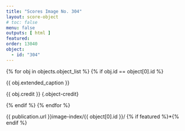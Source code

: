 ```yaml
---
title: "Scores Image No. 304"
layout: score-object
# toc: false
menu: false
outputs: [ html ]
featured: 
order: 13040
object:
  - id: "304"
---
```


{% for obj in objects.object_list %}
{% if obj.id == object[0].id %}

{{ obj.extended_caption }}

{{ obj.credit }} {.object-credit}

{% endif %}
{% endfor %}

<div class="object-credit object-url is-print-only">

{{ publication.url }}image-index/{{ object[0].id }}/ {% if featured %}*{% endif %}

</div>
